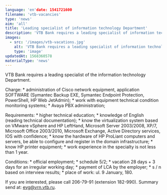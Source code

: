 ```yaml
---
language: 'en'date: 1541721600
filename: 'vtb-vacancies'
type: 'news'
aim: 'all'
title: 'Leading specialist of information technology Department'
description: 'VTB Bank requires a leading specialist of information technology Department...'
images:
  - src: '/images/vtb-vacations.jpg'
    alt: 'VTB Bank requires a leading specialist of information technology Department'
    type: 'image'
updatedAt: 1568360578
materialType: 'news'
---
```

VTB Bank requires a leading specialist of the information technology Department.

Charge: \* administration of Cisco network equipment, application SOFTWARE (Symantec Backup EXE, Symantec Endpoint Protection, PowerShell, HP Web JetAdmin); \* work with equipment technical condition monitoring systems; \* Avaya PBX administration;

Requirements: \* higher technical education; \* knowledge of English (reading technical documentation); \* know the virtualization system based on VMware vSphere and HP LeftHand, Microsoft Server 2003/2008, XP/7, Microsoft Office 2003/2010, Microsoft Exchange, Active Directory services, IOS with confidence; \* know the hardware of HP ProLiant computers and servers, be able to configure and register in the domain infrastructure; \* know HP printer equipment; \* work experience in the specialty is not less than 1 year.

Conditions: \* official employment; \* schedule 5/2; \* vacation 28 days + 3 days for an irregular working day; \* payment of LCA by the employer; \* s / n based on interview results; \* place of work: ul. 9 January, 180.

If you are interested, please call 206-79-91 (extension 182-990). Summary send at: [evg@vrn.vtb.ru](mailto:evg@vrn.vtb.ru).
